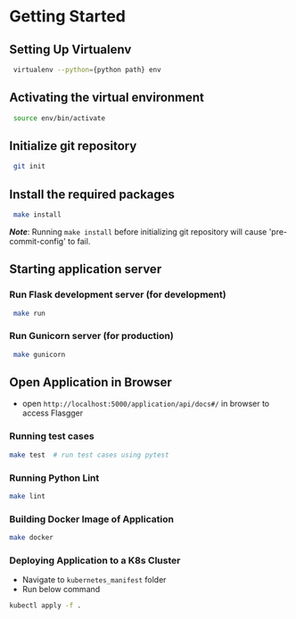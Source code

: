 # Getting Started

## Setting Up Virtualenv
  ```sh
   virtualenv --python={python path} env
   ```

## Activating the virtual environment

  ```sh
   source env/bin/activate
   ```

## Initialize git repository

  ```sh
   git init
   ```
   
## Install the required packages

  ```sh
   make install
   ```
   ***Note***: Running `make install` before initializing git repository will cause 'pre-commit-config' to fail.

## Starting application server

### Run Flask development server (for development)
  ```sh
   make run
   ```

### Run Gunicorn server (for production)
  ```sh
   make gunicorn
   ```

## Open Application in Browser
* open `http://localhost:5000/application/api/docs#/` in browser to access Flasgger

### Running test cases

```sh
make test  # run test cases using pytest
```

### Running Python Lint

```sh
make lint 
```


### Building Docker Image of Application

```sh
make docker 
```

### Deploying Application to a K8s Cluster

* Navigate to `kubernetes_manifest` folder
* Run below command
```sh
kubectl apply -f .
```

